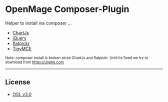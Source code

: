 # OpenMage Composer-Plugin

Helper to install via composer ...

- [ChartJs](https://github.com/chartjs/Chart.js)
- [jQuery](https://github.com/components/jquery)
- [flatpickr](https://github.com/flatpickr/flatpickr)
- [TinyMCE](https://github.com/tinymce/tinymce)

<small>Note: composer install is broken since ChartJs and flatpickr. Until its fixed we try to download from https://unpkg.com</small>

---

## License

- [OSL v3.0](http://opensource.org/licenses/OSL-3.0)

